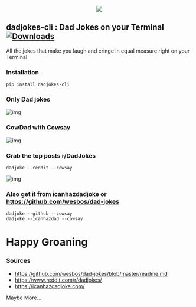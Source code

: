 

<p align="center">
   <img src="https://media1.giphy.com/media/3Jph0n155nmc8/source.gif">
</p>


## dadjokes-cli : Dad Jokes on your Terminal  [![Downloads](https://pepy.tech/badge/dadjokes-cli)](https://pepy.tech/project/dadjokes-cli)


All the jokes that make you laugh and cringe in equal measure right on your Terminal



###  Installation 

```
pip install dadjokes-cli
```



### Only Dad jokes


![img](https://i.imgur.com/fyNYAIf.png)


### CowDad with [Cowsay](https://github.com/jeffbuttars/cowpy)



![img](https://i.imgur.com/Uk0AzgF.png)


### Grab the top posts r/DadJokes


```
dadjoke --reddit --cowsay
```
![img](https://i.imgur.com/oBONe8y.png)

### Also get it from icanhazdadjoke or https://github.com/wesbos/dad-jokes


```
dadjoke --github --cowsay
dadjoke --icanhazdad --cowsay
```

# Happy Groaning


### Sources

- https://github.com/wesbos/dad-jokes/blob/master/readme.md
- https://www.reddit.com/r/dadjokes/ 
- https://icanhazdadjoke.com/ 

Maybe More...
